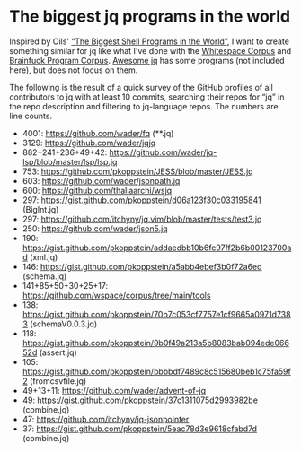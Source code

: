 # The biggest jq programs in the world

Inspired by Oils' [“The Biggest Shell Programs in the World”](https://github.com/oils-for-unix/oils/wiki/The-Biggest-Shell-Programs-in-the-World),
I want to create something similar for jq like what I've done with the
[Whitespace Corpus](https://github.com/wspace/corpus) and
[Brainfuck Program Corpus](https://github.com/thaliaarchi/bfcorpus).
[Awesome jq](https://github.com/fiatjaf/awesome-jq) has some programs (not
included here), but does not focus on them.

The following is the result of a quick survey of the GitHub
profiles of all contributors to jq with at least 10 commits, searching their
repos for “jq” in the repo description and filtering to jq-language repos. The
numbers are line counts.

- 4001: <https://github.com/wader/fq> (\*\*.jq)
- 3129: <https://github.com/wader/jqjq>
- 882+241+236+49+42: <https://github.com/wader/jq-lsp/blob/master/lsp/lsp.jq>
- 753: <https://github.com/pkoppstein/JESS/blob/master/JESS.jq>
- 603: <https://github.com/wader/jsonpath.jq>
- 600: <https://github.com/thaliaarchi/wsjq>
- 297: <https://gist.github.com/pkoppstein/d06a123f30c033195841> (BigInt.jq)
- 297: <https://github.com/itchyny/jq.vim/blob/master/tests/test3.jq>
- 250: <https://github.com/wader/json5.jq>
- 190: <https://gist.github.com/pkoppstein/addaedbb10b6fc97ff2b6b00123700ad> (xml.jq)
- 146: <https://gist.github.com/pkoppstein/a5abb4ebef3b0f72a6ed> (schema.jq)
- 141+85+50+30+25+17: <https://github.com/wspace/corpus/tree/main/tools>
- 138: <https://gist.github.com/pkoppstein/70b7c053cf7757e1cf9665a0971d7383> (schemaV0.0.3.jq)
- 118: <https://gist.github.com/pkoppstein/9b0f49a213a5b8083bab094ede06652d> (assert.jq)
- 105: <https://gist.github.com/pkoppstein/bbbbdf7489c8c515680beb1c75fa59f2> (fromcsvfile.jq)
- 49+13+11: <https://github.com/wader/advent-of-jq>
- 49: <https://gist.github.com/pkoppstein/37c1311075d2993982be> (combine.jq)
- 47: <https://github.com/itchyny/jq-jsonpointer>
- 37: <https://gist.github.com/pkoppstein/5eac78d3e9618cfabd7d> (combine.jq)
